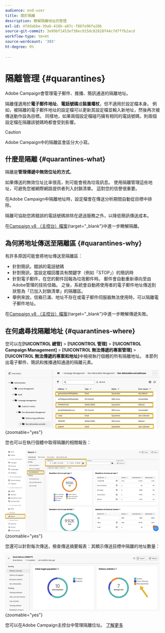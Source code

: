 ```yaml
---
audience: end-user
title: 關於隔離
description: 瞭解隔離地址的管理
exl-id: 4fddabbe-39ab-418b-a87c-f86fe96fa28b
source-git-commit: 3e99bf1453ef38ec915dc82828f44c7d7ffb2acd
workflow-type: tm+mt
source-wordcount: '393'
ht-degree: 0%

---
```


# 隔離管理 {#quarantines}

Adobe Campaign會管理電子郵件、推播、簡訊通道的隔離地址。

隔離僅適用於&#x200B;**電子郵件地址**、**電話號碼**&#x200B;或&#x200B;**裝置權杖**，但不適用於設定檔本身。 例如，被隔離的電子郵件地址的設定檔可以更新其設定檔並輸入新地址，然後再次被傳送動作設為目標。 同樣地，如果兩個設定檔碰巧擁有相同的電話號碼，則兩個設定檔在隔離該號碼時都會受到影響。

>[!CAUTION]
>
>Adobe Campaign中的隔離區會區分大小寫。

## 什麼是隔離 {#quarantines-what}

隔離是&#x200B;**管理傳遞中無效位址的方式**。

如果傳送的無效位址比率很高，則可能會視為垃圾訊息。 使用隔離管理這些地址，可避免您被網際網路提供者列入封鎖清單。 這對您的信譽很重要。

在Adobe Campaign中隔離地址時，設定檔會在傳送分析期間自動從目標中排除。

隔離可協助您將錯誤的電話號碼排除在遞送服務之外，以降低簡訊傳送成本。

在[Campaign v8 （主控台）檔案](https://experienceleague.adobe.com/en/docs/campaign/campaign-v8/send/failures/quarantines){target="_blank"}中進一步瞭解隔離。


## 為何將地址傳送至隔離區 {#quarantines-why}

有許多原因可能會將地址傳送至隔離區：

* 針對簡訊，錯誤的電話號碼
* 針對簡訊，當設定檔回覆具有關鍵字（例如「STOP」）的簡訊時
* 針對電子郵件，在您的郵件回報為垃圾郵件時。 郵件會自動重新導向至由Adobe管理的技術信箱。 之後，系統會自動將使用者的電子郵件地址傳送到狀態為「已加入封鎖清單」的隔離區。
* 舉例來說，信箱已滿、地址不存在或電子郵件伺服器無法使用時，可以隔離電子郵件地址。

在[Campaign v8 （主控台）檔案](https://experienceleague.adobe.com/en/docs/campaign/campaign-v8/send/failures/delivery-failures){target="_blank"}中進一步瞭解傳遞失敗。

## 在何處尋找隔離地址 {#quarantines-where}

您可以在&#x200B;**[!UICONTROL 總管]** > **[!UICONTROL 管理]** > **[!UICONTROL Campaign Management]** > **[!UICONTROL 無法傳遞的專案管理]** > **[!UICONTROL 無法傳遞的專案和地址]**&#x200B;中檢視執行個體的所有隔離地址。 本節列出電子郵件、簡訊和推播通知通道的隔離元素。

![](assets/quarantine_location.png){zoomable="yes"}

您也可以在執行個體中取得隔離的相關報告：

![](assets/quarantine_reports.png){zoomable="yes"}

您還可以針對每次傳送，檢查傳送摘要報表：其顯示傳送目標中隔離的地址數量：

![](assets/quarantine_delivery.png){zoomable="yes"}

您可以在Adobe Campaign主控台中管理隔離位址。 [了解更多](https://experienceleague.adobe.com/en/docs/campaign/campaign-v8/send/failures/quarantines#access-quarantined-addresses)
